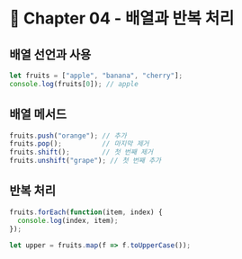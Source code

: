 # 📘 Chapter 04 - 배열과 반복 처리

## 배열 선언과 사용
```js
let fruits = ["apple", "banana", "cherry"];
console.log(fruits[0]); // apple
```

## 배열 메서드
```js
fruits.push("orange"); // 추가
fruits.pop();          // 마지막 제거
fruits.shift();        // 첫 번째 제거
fruits.unshift("grape"); // 첫 번째 추가
```

## 반복 처리
```js
fruits.forEach(function(item, index) {
  console.log(index, item);
});

let upper = fruits.map(f => f.toUpperCase());
```
